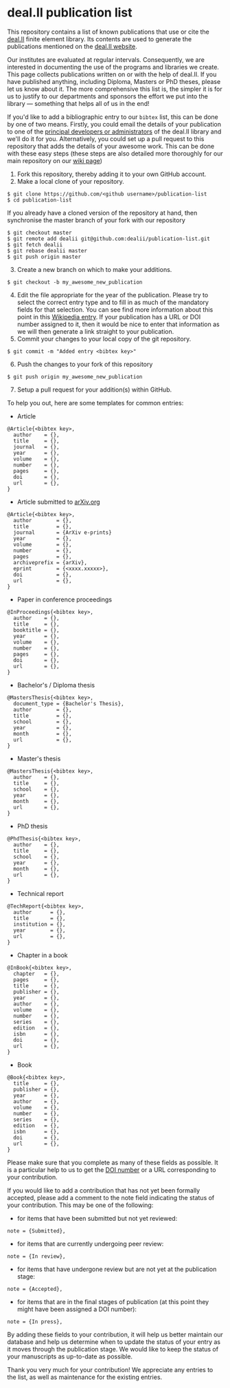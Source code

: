 # deal.II publication list
This repository contains a list of known publications that use or cite the [deal.II](https://www.dealii.org) finite element library. 
Its contents are used to generate the publications mentioned on the [deal.II website](https://www.dealii.org/publications.html).

Our institutes are evaluated at regular intervals. 
Consequently, we are interested in documenting the use of the programs and libraries we create. 
This page collects publications written on or with the help of deal.II.
If you have published anything, including Diploma, Masters or PhD theses, please let us know about it.
The more comprehensive this list is, the simpler it is for us to justify to our departments and sponsors the effort we put into the library — something that helps all of us in the end! 

If you'd like to add a bibliographic entry to our `bibtex` list, this can be done by one of two means.
Firstly, you could email the details of your publication to one of the [principal developers or administrators](https://www.dealii.org/authors.html) of the deal.II library and we'll do it for you.
Alternatively, you could set up a pull request to this repository that adds the details of your awesome work.
This can be done with these easy steps (these steps are also detailed more thoroughly for our main repository on our [wiki page](https://github.com/dealii/dealii/wiki/Contributing))
1. Fork this repository, thereby adding it to your own GitHub account.
2. Make a local clone of your repository.
```
$ git clone https://github.com/<github username>/publication-list
$ cd publication-list
```
If you already have a cloned version of the repository at hand, then synchronise the master branch of your fork with our repository
```
$ git checkout master
$ git remote add dealii git@github.com:dealii/publication-list.git
$ git fetch dealii
$ git rebase dealii master
$ git push origin master
```
3. Create a new branch on which to make your additions.
```
$ git checkout -b my_awesome_new_publication
```
4. Edit the file appropriate for the year of the publication.
Please try to select the correct entry type and to fill in as much of the mandatory fields for that selection.
You can see find more information about this point in this [Wikipedia entry](https://en.wikipedia.org/wiki/BibTeX#Entry_types).
If your publication has a URL or DOI number assigned to it, then it would be nice to enter that information as we will then generate a link straight to your publication.
5. Commit your changes to your local copy of the git repository.
```
$ git commit -m "Added entry <bibtex key>"
```
6. Push the changes to your fork of this repository
```
$ git push origin my_awesome_new_publication
```
7. Setup a pull request for your addition(s) within GitHub.

To help you out, here are some templates for common entries:
- Article
```
@Article{<bibtex key>,
  author    = {},
  title     = {},
  journal   = {},
  year      = {},
  volume    = {},
  number    = {},
  pages     = {},
  doi       = {},
  url       = {},
}
```
- Article submitted to [arXiv.org](https://arxiv.org/)
```
@Article{<bibtex key>,
  author        = {},
  title         = {},
  journal       = {ArXiv e-prints}
  year          = {},
  volume        = {},
  number        = {},
  pages         = {},
  archiveprefix = {arXiv},
  eprint        = {<xxxx.xxxxx>},
  doi           = {},
  url           = {},
}
```
- Paper in conference proceedings
```
@InProceedings{<bibtex key>,
  author    = {},
  title     = {},
  booktitle = {},
  year      = {},
  volume    = {},
  number    = {},
  pages     = {},
  doi       = {},
  url       = {},
}
```
- Bachelor's / Diploma thesis
```
@MastersThesis{<bibtex key>,
  document_type = {Bachelor's Thesis},
  author        = {},
  title         = {},
  school        = {},
  year          = {},
  month         = {},
  url           = {},
}
```
- Master's thesis
```
@MastersThesis{<bibtex key>,
  author    = {},
  title     = {},
  school    = {},
  year      = {},
  month     = {},
  url       = {},
}
```
- PhD thesis
```
@PhdThesis{<bibtex key>,
  author    = {},
  title     = {},
  school    = {},
  year      = {},
  month     = {},
  url       = {},
}
```
- Technical report
```
@TechReport{<bibtex key>,
  author      = {},
  title       = {},
  institution = {},
  year        = {},
  url         = {},
}
```
- Chapter in a book
```
@InBook{<bibtex key>,
  chapter   = {},
  pages     = {},
  title     = {},
  publisher = {},
  year      = {},
  author    = {},
  volume    = {},
  number    = {},
  series    = {},
  edition   = {},
  isbn      = {},
  doi       = {},
  url       = {},
}
```
- Book
```
@Book{<bibtex key>,
  title     = {},
  publisher = {},
  year      = {},
  author    = {},
  volume    = {},
  number    = {},
  series    = {},
  edition   = {},
  isbn      = {},
  doi       = {},
  url       = {},
}
```
Please make sure that you complete as many of these fields as possible. 
It is a particular help to us to get the [DOI number](http://www.doi.org/) or a URL corresponding to your contribution.

If you would like to add a contribution that has not yet been formally accepted, please add a comment to the note field indicating the status of your contribution.
This may be one of the following:
- for items that have been submitted but not yet reviewed:
```
note = {Submitted},
```
- for items that are currently undergoing peer review:
```
note = {In review},
```
- for items that have undergone review but are not yet at the publication stage:
```
note = {Accepted},
```
- for items that are in the final stages of publication (at this point they might have been assigned a DOI number):
```
note = {In press},
```
By adding these fields to your contribution, it will help us better maintain our database and help us determine when to update the status of your entry as it moves through the publication stage.
We would like to keep the status of your manuscripts as up-to-date as possible.

Thank you very much for your contribution! We appreciate any entries to the list, as well as maintenance for the existing entries.
